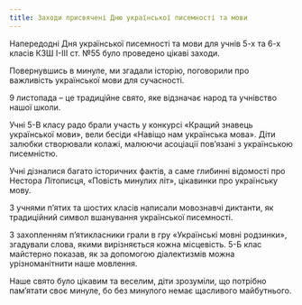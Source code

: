 ```yaml
---
title: Заходи присвячені Дню української писемності та мови
---
```


Напередодні Дня української писемності та мови для учнів 5-х та 6-х класів КЗШ І-ІІІ ст. №55 було проведено цікаві заходи.

Повернувшись в минуле, ми згадали історію, поговорили про важливість української мови для сучасності.

9 листопада – це традиційне свято, яке відзначає народ та учнівство нашої школи.

Учні 5-В класу радо брали участь у конкурсі «Кращий знавець української мови», вели бесіди «Навіщо нам українська мова». Діти залюбки створювали колажі, малюючи асоціації пов’язані з українською писемністю.

Учні дізналися багато історичних фактів, а саме глибинні відомості про Нестора Літописця, «Повість минулих літ», цікавинки про українську мову.

З учнями п’ятих та шостих класів написали мовознавчі диктанти, як традиційний символ вшанування української писемності.

З захопленням п’ятикласники грали в гру «Українські мовні родзинки», згадували слова, якими вирізняється кожна місцевість. 5-Б клас майстерно показав, як за допомогою діалектизмів можна урізноманітнити наше мовлення.

Наше свято було цікавим та веселим, діти зрозуміли, що потрібно пам’ятати своє минуле, бо без минулого немає щасливого майбутнього.

<slideshow></slideshow>
